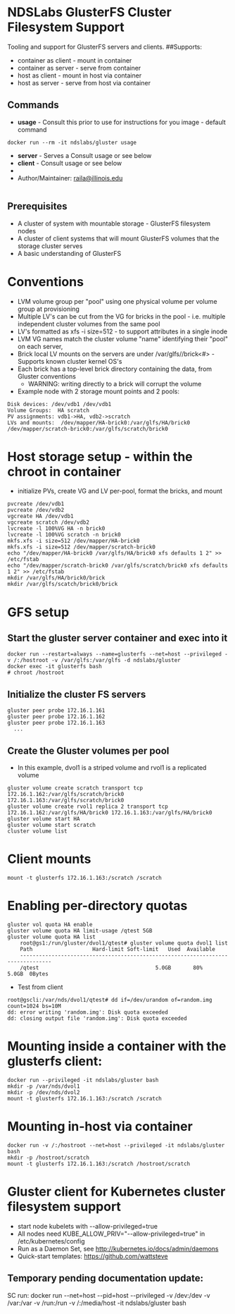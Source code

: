 # NDSLabs GlusterFS Cluster Filesystem Support 
Tooling and support for GlusterFS servers and clients.
##Supports:
* container as client - mount in container
* container as server - serve from container
* host as client - mount in host via container
* host as server - serve from host via container 

## Commands
* **usage** - Consult this prior to use for instructions for you image - default command
```
docker run --rm -it ndslabs/gluster usage
```
* **server** - Serves a Consult usage or see below
* **client** - Consult usage or see below
*  
* Author/Maintainer:  raila@illinois.edu
```--cap-add SYS_ADMIN --device /dev/fuse
```


## Prerequisites
* A cluster of system with mountable storage - GlusterFS filesystem nodes
* A cluster of client systems that will mount GlusterFS volumes that the storage cluster serves
* A basic understanding of GlusterFS 

# Conventions
* LVM volume group per "pool" using one physical volume per volume group at provisioning
* Multiple LV's can be cut from the VG for bricks in the pool - i.e. multiple independent cluster volumes from the same pool
* LV's formatted as xfs -i size=512 - to support attributes in a single inode
* LVM VG names match the cluster volume "name" identifying their "pool" on each server, 
* Brick local LV mounts on the servers are under /var/glfs/<pool>/brick<#> - Supports known cluster kernel OS's
* Each brick has a top-level brick directory containing the data, from Gluster conventions
  * WARNING: writing directly to a brick will corrupt the volume
* Example node with 2 storage mount points and 2 pools:
```
Disk devices: /dev/vdb1 /dev/vdb1
Volume Groups:  HA scratch
PV assignments: vdb1->HA, vdb2->scratch
LVs and mounts:  /dev/mapper/HA-brick0:/var/glfs/HA/brick0  /dev/mapper/scratch-brick0:/var/glfs/scratch/brick0
```

# Host storage setup - within the chroot in container
* initialize PVs, create VG and LV per-pool, format the bricks, and mount
```
pvcreate /dev/vdb1
pvcreate /dev/vdb2
vgcreate HA /dev/vdb1
vgcreate scratch /dev/vdb2
lvcreate -l 100%VG HA -n brick0
lvcreate -l 100%VG scratch -n brick0
mkfs.xfs -i size=512 /dev/mapper/HA-brick0
mkfs.xfs -i size=512 /dev/mapper/scratch-brick0
echo "/dev/mapper/HA-brick0 /var/glfs/HA/brick0 xfs defaults 1 2" >> /etc/fstab 
echo "/dev/mapper/scratch-brick0 /var/glfs/scratch/brick0 xfs defaults 1 2" >> /etc/fstab 
mkdir /var/glfs/HA/brick0/brick
mkdir /var/glfs/scatch/brick0/brick
```

# GFS setup

## Start the gluster server container and exec into it 
```
docker run --restart=always --name=glusterfs --net=host --privileged -v /:/hostroot -v /var/glfs:/var/glfs -d ndslabs/gluster
docker exec -it glusterfs bash
# chroot /hostroot
```

## Initialize the cluster FS servers
```
gluster peer probe 172.16.1.161
gluster peer probe 172.16.1.162 
gluster peer probe 172.16.1.163 
  ...
```

## Create the Gluster volumes per pool
* In this example,  dvol1 is a striped volume and rvol1 is a replicated volume
```
gluster volume create scratch transport tcp 172.16.1.162:/var/glfs/scratch/brick0 172.16.1.163:/var/glfs/scratch/brick0
gluster volume create rvol1 replica 2 transport tcp 172.16.1.162:/var/glfs/HA/brick0 172.16.1.163:/var/glfs/HA/brick0
gluster volume start HA
gluster volume start scratch
cluster volume list
```

# Client mounts
```
mount -t glusterfs 172.16.1.163:/scratch /scratch
```

# Enabling per-directory quotas
```
gluster vol quota HA enable
gluster volume quota HA limit-usage /qtest 5GB
gluster volume quota HA list
    root@gs1:/run/gluster/dvol1/qtest# gluster volume quota dvol1 list
    Path                   Hard-limit Soft-limit   Used  Available
    --------------------------------------------------------------------------------
    /qtest                                     5.0GB       80%       5.0GB  0Bytes
```
* Test from client
```
root@gscli:/var/nds/dvol1/qtest# dd if=/dev/urandom of=random.img count=1024 bs=10M
dd: error writing 'random.img': Disk quota exceeded
dd: closing output file 'random.img': Disk quota exceeded
```

# Mounting inside a container with the glusterfs client:
```
docker run --privileged -it ndslabs/gluster bash
mkdir -p /var/nds/dvol1
mkdir -p /dev/nds/dvol2
mount -t glusterfs 172.16.1.163:/scratch /scratch
```

# Mounting in-host via container
```
docker run -v /:/hostroot --net=host --privileged -it ndslabs/gluster bash
mkdir -p /hostroot/scratch
mount -t glusterfs 172.16.1.163:/scratch /hostroot/scratch
```

# Gluster client for Kubernetes cluster filesystem support
* start node kubelets with --allow-privileged=true
* All nodes need KUBE_ALLOW_PRIV="--allow-privileged=true" in /etc/kubernetes/config
* Run as a Daemon Set, see <http://kubernetes.io/docs/admin/daemons>
* Quick-start templates:  <https://github.com/wattsteve>

## Temporary pending documentation update:
SC run:  docker run --net=host --pid=host --privileged  -v /dev:/dev  -v /var:/var -v /run:/run -v /:/media/host -it  ndslabs/gluster bash

